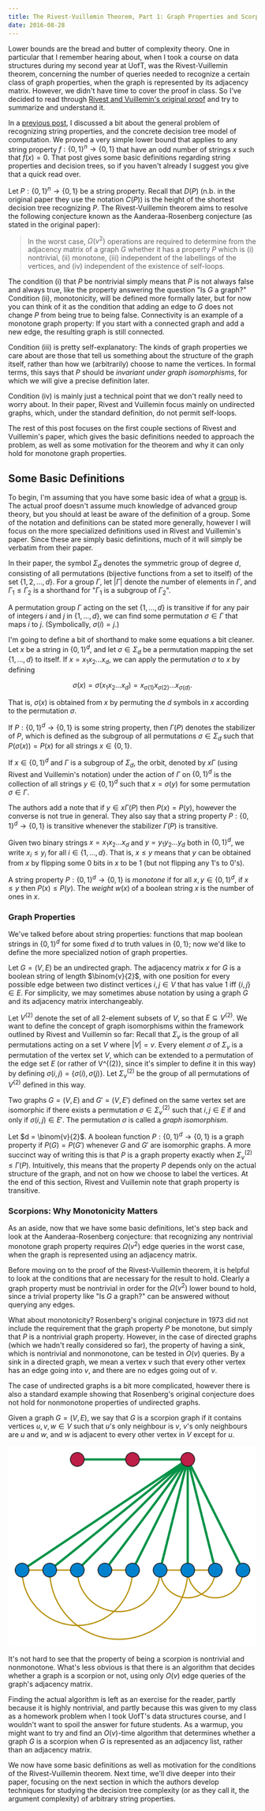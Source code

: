 ```yaml
---
title: The Rivest-Vuillemin Theorem, Part 1: Graph Properties and Scorpions
date: 2016-08-28
---
```


Lower bounds are the bread and butter of complexity theory. One in particular
that I remember hearing about, when I took a course on data structures during my
second year at UofT, was the Rivest-Vuillemin theorem, concerning the number of
queries needed to recognize a certain class of graph properties, when the graph
is represented by its adjacency matrix. However, we didn't have time to cover
the proof in class. So I've decided to read through
[Rivest and Vuillemin's original proof](https://people.csail.mit.edu/rivest/RivestVuillemin-OnRecognizingGraphPropertiesFromAdjacencyMatrices.pdf)
and try to summarize and understand it.

In a [previous post](http://ericbannatyne.ca/posts/decision-trees/), I discussed
a bit about the general problem of recognizing string properties, and the
concrete decision tree model of computation. We proved a very simple lower bound
that applies to any string property $f:\{0,1\}^n \to \{0,1\}$ that have an odd
number of strings $x$ such that $f(x) = 0$. That post gives some basic
definitions regarding string properties and decision trees, so if you haven't
already I suggest you give that a quick read over.

Let $P:\{0,1\}^n \to \{0,1\}$ be a string property. Recall that $D(P)$ (n.b. in
the original paper they use the notation $C(P)$) is the height of the shortest
decision tree recognizing $P$. The Rivest-Vuillemin theorem aims to resolve the
following conjecture known as the Aanderaa-Rosenberg conjecture (as stated in
the original paper):

> In the worst case, $\Omega(v^2)$ operations are required to determine from the
> adjacency matrix of a graph $G$ whether it has a property $P$ which is (i)
> nontrivial, (ii) monotone, (iii) independent of the labellings of the
> vertices, and (iv) independent of the existence of self-loops.

The condition (i) that $P$ be nontrivial simply means that $P$ is not always
false and always true, like the property answering the question "Is $G$ a
graph?" Condition (ii), monotonicity, will be defined more formally later, but
for now you can think of it as the condition that adding an edge to $G$ does not
change $P$ from being true to being false. Connectivity is an example of a
monotone graph property: If you start with a connected graph and add a new edge,
the resulting graph is still connected.

Condition (iii) is pretty self-explanatory: The kinds of graph properties we
care about are those that tell us something about the structure of the graph
itself, rather than how we (arbitrarily) choose to name the vertices. In formal
terms, this says that $P$ should be *invariant under graph isomorphisms*, for
which we will give a precise definition later.

Condition (iv) is mainly just a technical point that we don't really need to
worry about. In their paper, Rivest and Vuillemin focus mainly on undirected
graphs, which, under the standard definition, do not permit self-loops.

The rest of this post focuses on the first couple sections of Rivest and
Vuillemin's paper, which gives the basic definitions needed to approach the
problem, as well as some motivation for the theorem and why it can only hold
for monotone graph properties.

Some Basic Definitions
----------------------

To begin, I'm assuming that you have some basic idea of what a
[group](https://en.wikipedia.org/wiki/Group_(mathematics)#Definition_and_illustration)
is. The actual proof doesn't assume much knowledge of advanced group theory, but
you should at least be aware of the definition of a group. Some of the notation
and definitions can be stated more generally, however I will focus on the more
specialized definitions used in Rivest and Vuillemin's paper. Since these are
simply basic definitions, much of it will simply be verbatim from their paper.

In their paper, the symbol $\Sigma_d$ denotes the symmetric group of degree $d$,
consisting of all permutations (bijective functions from a set to itself) of the
set $\{1, 2, \dots, d\}$. For a group $\Gamma$, let $|\Gamma|$ denote the number
of elements in $\Gamma$, and $\Gamma_1 \leq \Gamma_2$ is a shorthand for
"$\Gamma_1$ is a subgroup of $\Gamma_2$".

A permutation group $\Gamma$ acting on the set $\{1,\dots,d\}$ is transitive if
for any pair of integers $i$ and $j$ in $\{1,\dots,d\}$, we can find some
permutation $\sigma \in \Gamma$ that maps $i$ to $j$. (Symbolically,
$\sigma(i) = j$.)

I'm going to define a bit of shorthand to make some equations a bit cleaner. Let
$x$ be a string in $\{0,1\}^d$, and let $\sigma \in \Sigma_d$ be a permutation
mapping the set $\{1,\dots,d\}$ to itself. If $x = x_1x_2\dots x_d$, we can
apply the permutation $\sigma$ to $x$ by defining

$$\sigma(x) = \sigma(x_1x_2\dots x_d) = x_{\sigma(1)}x_{\sigma(2)}\dots x_{\sigma(d)}.$$

That is, $\sigma(x)$ is obtained from $x$ by permuting the $d$ symbols in $x$
according to the permutation $\sigma$.

If $P:\{0,1\}^d \to \{0,1\}$ is some string property, then $\Gamma(P)$ denotes
the stabilizer of $P$, which is defined as the subgroup of all permutations
$\sigma \in \Sigma_d$ such that $P(\sigma(x)) = P(x)$ for all strings
$x \in \{0,1\}$.

If $x \in \{0,1\}^d$ and $\Gamma$ is a subgroup of $\Sigma_d$, the orbit,
denoted by $x\Gamma$ (using Rivest and Vuillemin's notation) under the action of
$\Gamma$ on $\{0,1\}^d$ is the collection of all strings $y \in \{0,1\}^d$ such
that $x = \sigma(y)$ for some permutation $\sigma \in \Gamma$.

The authors add a note that if $y \in x\Gamma(P)$ then $P(x) = P(y)$, however
the converse is not true in general. They also say that a string property
$P:\{0,1\}^d \to \{0,1\}$ is transitive whenever the stabilizer $\Gamma(P)$ is
transitive.

Given two binary strings $x = x_1x_2\dots x_d$ and $y = y_1y_2\dots y_d$ both
in $\{0,1\}^d$, we write $x_i \leq y_i$ for all $i \in \{1,\dots,d\}$. That is,
$x \leq y$ means that $y$ can be obtained from $x$ by flipping some $0$ bits in
$x$ to be $1$ (but not flipping any $1$'s to $0$'s).

A string property $P:\{0,1\}^d \to \{0,1\}$ is *monotone* if for all
$x,y \in \{0,1\}^d$, if $x \leq y$ then $P(x) \leq P(y)$. The *weight* $w(x)$ of
a boolean string $x$ is the number of ones in $x$.

### Graph Properties

We've talked before about string properties: functions that map boolean strings
in $\{0,1\}^d$ for some fixed $d$ to truth values in $\{0,1\}$; now we'd like to
define the more specialized notion of graph properties.

Let $G = (V, E)$ be an undirected graph. The adjacency matrix $x$ for $G$ is a
boolean string of length $\binom{v}{2}$, with one position for every possible
edge between two distinct vertices $i,j \in V$ that has value $1$ iff
$\{i,j\} \in E$. For simplicity, we may sometimes abuse notation by using a
graph $G$ and its adjacency matrix interchangeably.

Let $V^{(2)}$ denote the set of all 2-element subsets of $V$, so that
$E \subseteq V^{(2)}$.
We want to define the concept of graph isomorphisms within the framework
outlined by Rivest and Vuillemin so far: Recall that $\Sigma_v$ is the group of
all permutations acting on a set $V$ where $|V| = v$. Every element $\sigma$ of
$\Sigma_v$ is a permutation of the vertex set $V$, which can be extended to a
permutation of the edge set $E$ (or rather of V^{(2)}, since it's simpler to
define it in this way) by defining $\sigma({i,j}) = \{\sigma(i), \sigma(j)\}$.
Let $\Sigma_v^{(2)}$ be the group of all permutations of $V^{(2)}$ defined in
this way.

Two graphs $G = (V, E)$ and $G' = (V, E')$ defined on the same vertex set are
isomorphic if there exists a permutation $\sigma \in \Sigma_v^{(2)}$ such that
${i,j} \in E$ if and only if $\sigma({i,j}) \in E'$. The permutation $\sigma$ is
called a *graph isomorphism*.

Let $d = \binom{v}{2}$. A boolean function $P:\{0,1\}^d \to \{0,1\}$ is a graph
property if $P(G) = P(G')$ whenever $G$ and $G'$ are isomorphic graphs. A more
succinct way of writing this is that $P$ is a graph property exactly when
$\Sigma_v^{(2)} \leq \Gamma(P)$. Intuitively, this means that the property $P$
depends only on the actual structure of the graph, and not on how we choose to
label the vertices. At the end of this section, Rivest and Vuillemin note that
graph property is transitive.

### Scorpions: Why Monotonicity Matters

As an aside, now that we have some basic definitions, let's step back and look
at the Aanderaa-Rosenberg conjecture: that recognizing any nontrivial monotone
graph property requires $\Omega(v^2)$ edge queries in the worst case, when the
graph is represented using an adjacency matrix.

Before moving on to the proof of the Rivest-Vuillemin theorem, it is helpful to
look at the conditions that are necessary for the result to hold. Clearly a
graph property must be nontrivial in order for the $\Omega(v^2)$ lower bound to
hold, since a trivial property like "Is $G$ a graph?" can be answered without
querying any edges.

What about monotonicity? Rosenberg's original conjecture in 1973 did not include
the requirement that the graph property $P$ be monotone, but simply that $P$ is
a nontrivial graph property. However, in the case of directed graphs (which we
hadn't really considered so far), the property of having a sink, which is
nontrivial and nonmonotone, can be tested in $O(v)$ queries. By a sink in a
directed graph, we mean a vertex $v$ such that every other vertex has an edge
going into $v$, and there are no edges going out of $v$.

The case of undirected graphs is a bit more complicated, however there is also
a standard example showing that Rosenberg's original conjecture does not hold
for nonmonotone properties of undirected graphs.

Given a graph $G = (V, E)$, we say that $G$ is a scorpion graph if it contains
vertices $u, v, w \in V$ such that $u$'s only neighbour is $v$, $v$'s only
neighbours are $u$ and $w$, and $w$ is adjacent to every other vertex in $V$
except for $u$.

![A scorpion graph. The vertices $u$, $v$, and $w$ are drawn at the top, forming the tail and stinger of the scorpion. Source: [Wikimedia Commons](https://commons.wikimedia.org/wiki/File:Scorpion_graph.svg)](/images/rivest-vuillemin/Scorpion_graph.svg)

It's not hard to see that the property of being a scorpion is nontrivial and
nonmonotone. What's less obvious is that there is an algorithm that decides
whether a graph is a scorpion or not, using only $O(v)$ edge queries of the
graph's adjacency matrix.

Finding the actual algorithm is left as an exercise for the reader, partly
because it is highly nontrivial, and partly because this was given to my class
as a homework problem when I took UofT's data structures course, and I wouldn't
want to spoil the answer for future students. As a warmup, you might want to try
and find an $O(v)$-time algorithm that determines whether a graph $G$ is a
scorpion when $G$ is represented as an adjacency list, rather than an adjacency
matrix.

We now have some basic definitions as well as motivation for the conditions of
the Rivest-Vuillemin theorem. Next time, we'll dive deeper into their paper,
focusing on the next section in which the authors develop techniques for
studying the decision tree complexity (or as they call it, the argument
complexity) of arbitrary string properties.














